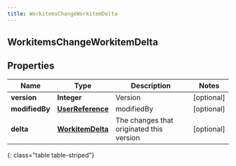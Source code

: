 ```yaml
---
title: WorkitemsChangeWorkitemDelta
---
```

## WorkitemsChangeWorkitemDelta


## Properties

| Name | Type | Description | Notes |
| ------------ | ------------- | ------------- | ------------- |
| **version** | <!----><!---->**Integer**<!----> | Version |  [optional] |
| **modifiedBy** | <!----><!---->[**UserReference**](UserReference.html)<!----> | modifiedBy |  [optional] |
| **delta** | <!----><!---->[**WorkitemDelta**](WorkitemDelta.html)<!----> | The changes that originated this version |  [optional] |
{: class="table table-striped"}



